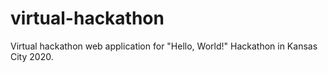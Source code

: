 # virtual-hackathon
Virtual hackathon web application for "Hello, World!" Hackathon in Kansas City 2020. 
